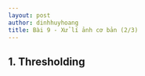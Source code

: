 ```yaml
---
layout: post
author: dinhhuyhoang
title: Bài 9 - Xử lí ảnh cơ bản (2/3)
---
```


## 1. Thresholding 

